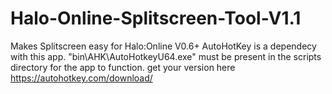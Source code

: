 # Halo-Online-Splitscreen-Tool-V1.1
Makes Splitscreen easy for Halo:Online V0.6+
AutoHotKey is a dependecy with this app.
"bin\AHK\AutoHotkeyU64.exe" must be present in the scripts directory for the app to function.
get your version here https://autohotkey.com/download/
